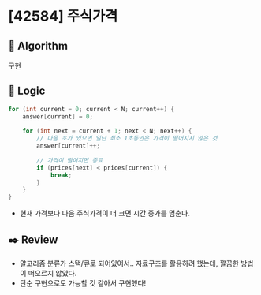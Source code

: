 # [42584] 주식가격

## :pushpin: **Algorithm**

구현

## :round_pushpin: **Logic**

```java
for (int current = 0; current < N; current++) {
    answer[current] = 0;
    
    for (int next = current + 1; next < N; next++) {
        // 다음 초가 있으면 일단 최소 1초동안은 가격이 떨어지지 않은 것
        answer[current]++;
        
        // 가격이 떨어지면 종료
        if (prices[next] < prices[current]) {
            break;
        }
    }
}
```

- 현재 가격보다 다음 주식가격이 더 크면 시간 증가를 멈춘다.

## :black_nib: **Review**

- 알고리즘 분류가 스택/큐로 되어있어서.. 자료구조를 활용하려 했는데, 깔끔한 방법이 떠오르지 않았다.
- 단순 구현으로도 가능할 것 같아서 구현했다!